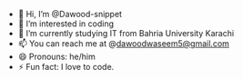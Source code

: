 - 👋 Hi, I’m @Dawood-snippet
- 👀 I’m interested in coding
- 🌱 I’m currently studying IT from Bahria University Karachi
- 📫 You can reach me at @dawoodwaseem5@gmail.com
- 😄 Pronouns: he/him
- ⚡ Fun fact: I love to code.

<!---
Dawood-snippet/Dawood-snippet is a ✨ special ✨ repository because its `README.md` (this file) appears on your GitHub profile.
You can click the Preview link to take a look at your changes.
--->
